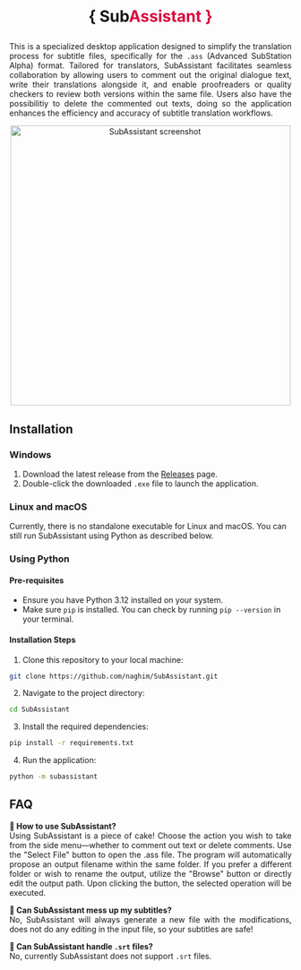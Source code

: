 # <p align='center'>{ Sub<span style="color: #d9073f">Assistant }</span></p>

<p align='justify'>This is a specialized desktop application designed to simplify the translation process for subtitle files, specifically for the <code>.ass</code> (Advanced SubStation Alpha) format. Tailored for translators, SubAssistant facilitates seamless collaboration by allowing users to comment out the original  dialogue text, write their translations alongside it, and enable proofreaders or quality checkers to review both versions within the same file. Users also have the possibilitiy to delete the commented out texts, doing so the application enhances the efficiency and accuracy of subtitle translation workflows.</p>

<p align="center">
  <img width="500" src="https://i.imgur.com/vvzOFnF.png"" alt="SubAssistant screenshot"/>
</p>

## Installation

### Windows

1. Download the latest release from the [Releases](https://github.com/naghim/SubAssistant/releases) page.
2. Double-click the downloaded `.exe` file to launch the application.

### Linux and macOS

Currently, there is no standalone executable for Linux and macOS. You can still run SubAssistant using Python as described below.

### Using Python

#### Pre-requisites

- Ensure you have Python 3.12 installed on your system.
- Make sure `pip` is installed. You can check by running `pip --version` in your terminal.

#### Installation Steps

1. Clone this repository to your local machine:

```bash
git clone https://github.com/naghim/SubAssistant.git
```

2. Navigate to the project directory:

```bash
cd SubAssistant
```

3. Install the required dependencies:

```bash
pip install -r requirements.txt
```

4. Run the application:

```bash
python -m subassistant
```

## FAQ

<p align='justify'><b> 👀 How to use SubAssistant?</b> </br>  Using SubAssistant is a piece of cake! Choose the action you wish to take from the side menu—whether to comment out text or delete comments. Use the "Select File" button to open the .ass file. The program will automatically propose an output filename within the same folder. If you prefer a different folder or wish to rename the output, utilize the "Browse" button or directly edit the output path. Upon clicking the button, the selected operation will be executed.</p>

<p align='justify'><b> 👀 Can SubAssistant mess up my subtitles?</b> </br> No, SubAssistant will always generate a new file with the modifications, does not do any editing in the input file, so your subtitles are safe!</p>

<p align='justify'><b> 👀 Can SubAssistant handle <code>.srt</code> files?</b></br> No, currently SubAssistant does not support <code>.srt</code> files. </p>
